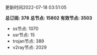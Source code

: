 更新时间2022-07-18 03:51:05

**总订阅: 378**
**总节点: 15802**
**有效节点: 3503**
- ss节点: 1070
- ssr节点: 15
- trojan节点: 389
- v2ray节点: 2029
